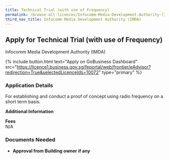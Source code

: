 ```yaml
---
title: Technical Trial (with use of Frequency)
permalink: /browse-all-licences/Infocomm-Media-Development-Authority-(IMDA)/Technical-Trial-(with-use-of-Frequency)
third_nav_title: Infocomm Media Development Authority (IMDA)
---
```


## Apply for Technical Trial (with use of Frequency)

Infocomm Media Development Authority (IMDA)

{% include button.html text="Apply on GoBusiness Dashboard" src="https://licence1.business.gov.sg/feportal/web/frontier/eAdvisor?redirection=True&selectedLicenceIds=10072" type="primary" %}

### Application Details

<p>For establishing and conduct a proof of concept using radio frequency on a short term basis.</p>

**Additional Information**

<p><strong>Fees</strong><br />N/A</p>

### Documents Needed

<ul>
 <li><strong>Approval from Building owner if any</strong></li>
 </ul>

